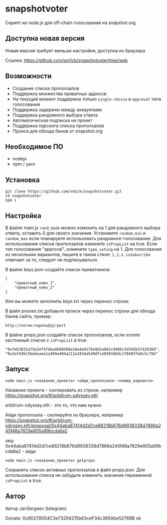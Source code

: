 # snapshotvoter

Скрипт на node.js для off-chain голосования на snapshot.org

## Доступна новая версия

Новая версия требует меньше настройки, доступна из браузера

Ссылка: https://github.com/sm1ck/snapshotvoter/tree/web

## Возможности

- Создание списка проползалов
- Поддержка множества приватных адресов
- На текущий момент поддержка только `single-choice` и `approval` типа голосования
- Поддержка задержки между аккаунтами
- Поддержка рандомного выбора ответа
- Автоматическая подписка на проект
- Поддержка парсинга списка проползалов
- Прокси для обхода банов от snapshot.org

## Необходимое ПО

- nodejs
- npm / yarn

## Установка

```
git clone https://github.com/sm1ck/snapshotvoter.git
cd snapshotvoter
npm i
```

## Настройка

В файле main.js `rand_mode` можно изменить на 1 для рандомного выбора ответа, оставить 0 для своего значения. Установите `random_min` и `random_max` если планируете использовать рандомное голосование. Для использования списка проползалов измените `isPropList` на true.
Если тип голосования "approval", измените `type_voting` на 1. Для голосования из нескольких вариантов, пишите в таком стиле: `1,2,3`. `isSubscribe` отвечает за то, следует ли подписываться.

В файле keys.json создайте список приватников:

```
[
    "приватный_ключ_1",
    "приватный_ключ_2"
]
```

Или вы можете заполнить keys.txt через перенос строки.

В файл proxies.txt добавьте прокси через перенос строки для обхода банов сайта, пример:

```
http://логин:пароль@ip:port
```

В файле props.json создайте список проползалов, если хотите кастомный список с `isPropList` в true:

```
"0xfeb1832a75e2ef47dea4b08509a16e4e9176e9d2a962c9466c5d345b37428384",
"0x2a7436c5bebeaee1a369e484a212a183da549dfce0393d6dc1f84837e8c5c79d"
```

## Запуск

```
node main.js <название_проекта> <айди_проползала> <номер_варианта>
```

Название проекта - скопировать из строки, например https://snapshot.org/#/arbitrum-odyssey.eth

arbitrum-odyssey.eth - это то, что нам нужно

Айди проползала - скопируйте из браузера, например https://snapshot.org/#/arbitrum-odyssey.eth/proposal/0x44aba87414d2d7ce88218b676d9938338d7866a245f48a7829e805a99bcda6a2

хеш 0x44aba87414d2d7ce88218b676d9938338d7866a245f48a7829e805a99bcda6a2 - айди

```
node main.js <название_проекта> getprops
```

Сохранить список активных проползалов в файл props.json. Для использования списка не забудьте изменить значение переменной `isPropList` в true.

## Автор

Автор JanSergeev (telegram)

Donate: 0x9D278054C3e73294215b63ceF34c385Abe52768B
ok
